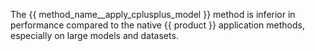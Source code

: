 
The {{ method_name__apply_cplusplus_model }} method is inferior in performance compared to the native {{ product }} application methods, especially on large models and datasets.
